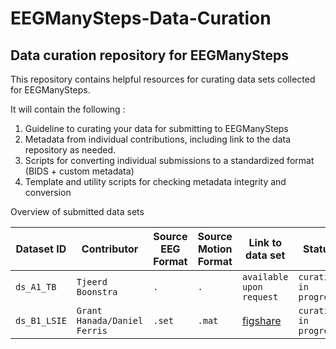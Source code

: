 # EEGManySteps-Data-Curation
Data curation repository for EEGManySteps
--------------------------------------------------------------------------------------
This repository contains helpful resources for curating data sets collected for EEGManySteps. 

It will contain the following : 
1. Guideline to curating your data for submitting to EEGManySteps
2. Metadata from individual contributions, including link to the data repository as needed.
3. Scripts for converting individual submissions to a standardized format (BIDS + custom metadata)
4. Template and utility scripts for checking metadata integrity and conversion	


Overview of submitted data sets

| Dataset ID |  Contributor |Source EEG Format | Source Motion Format |Link to data set|Status|
|-------------|-------------|-------------|----------------|----------------|--------------|
| `ds_A1_TB` | `Tjeerd Boonstra` |`.` | `.` |`available upon request`|`curation in progress`|
| `ds_B1_LSIE` |  `Grant Hanada/Daniel Ferris` |`.set` | `.mat` |[figshare](https://figshare.com/articles/dataset/LSIE_individual_subjects_full_set/6741734/2)|`curation in progress`|

